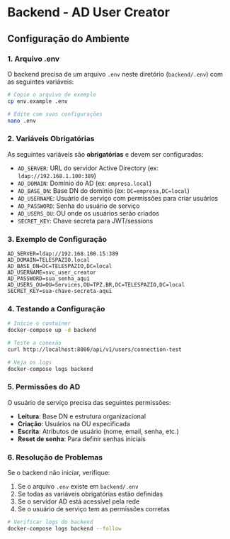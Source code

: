 # Backend - AD User Creator

## Configuração do Ambiente

### 1. Arquivo .env

O backend precisa de um arquivo `.env` neste diretório (`backend/.env`) com as seguintes variáveis:

```bash
# Copie o arquivo de exemplo
cp env.example .env

# Edite com suas configurações
nano .env
```

### 2. Variáveis Obrigatórias

As seguintes variáveis são **obrigatórias** e devem ser configuradas:

- `AD_SERVER`: URL do servidor Active Directory (ex: `ldap://192.168.1.100:389`)
- `AD_DOMAIN`: Domínio do AD (ex: `empresa.local`)
- `AD_BASE_DN`: Base DN do domínio (ex: `DC=empresa,DC=local`)
- `AD_USERNAME`: Usuário de serviço com permissões para criar usuários
- `AD_PASSWORD`: Senha do usuário de serviço
- `AD_USERS_OU`: OU onde os usuários serão criados
- `SECRET_KEY`: Chave secreta para JWT/sessions

### 3. Exemplo de Configuração

```env
AD_SERVER=ldap://192.168.100.15:389
AD_DOMAIN=TELESPAZIO.local
AD_BASE_DN=DC=TELESPAZIO,DC=local
AD_USERNAME=svc_user_creator
AD_PASSWORD=sua_senha_aqui
AD_USERS_OU=OU=Services,OU=TPZ.BR,DC=TELESPAZIO,DC=local
SECRET_KEY=sua-chave-secreta-aqui
```

### 4. Testando a Configuração

```bash
# Inicie o container
docker-compose up -d backend

# Teste a conexão
curl http://localhost:8000/api/v1/users/connection-test

# Veja os logs
docker-compose logs backend
```

### 5. Permissões do AD

O usuário de serviço precisa das seguintes permissões:

- **Leitura**: Base DN e estrutura organizacional
- **Criação**: Usuários na OU especificada
- **Escrita**: Atributos de usuário (nome, email, senha, etc.)
- **Reset de senha**: Para definir senhas iniciais

### 6. Resolução de Problemas

Se o backend não iniciar, verifique:

1. Se o arquivo `.env` existe em `backend/.env`
2. Se todas as variáveis obrigatórias estão definidas
3. Se o servidor AD está acessível pela rede
4. Se o usuário de serviço tem as permissões corretas

```bash
# Verificar logs do backend
docker-compose logs backend --follow
``` 